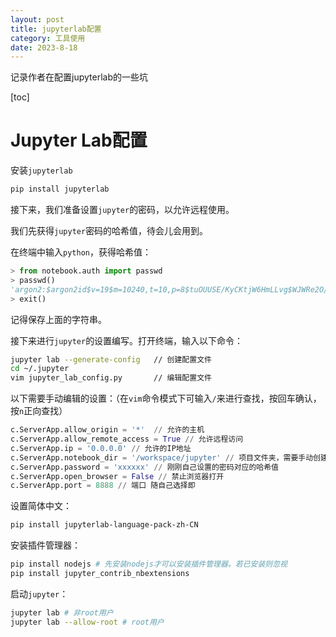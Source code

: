 ```yaml
---
layout: post
title: jupyterlab配置
category: 工具使用
date: 2023-8-18
---
```

记录作者在配置jupyterlab的一些坑
<!-- more -->
[toc]

# Jupyter Lab配置

安装`jupyterlab`

```python
pip install jupyterlab
```

接下来，我们准备设置`jupyter`的密码，以允许远程使用。

我们先获得`jupyter`密码的哈希值，待会儿会用到。

在终端中输入`python`，获得哈希值：

```python
> from notebook.auth import passwd
> passwd()
'argon2:$argon2id$v=19$m=10240,t=10,p=8$tuOUUSE/KyCKtjW6HmLLvg$WJWRe2O/TDJheuzPcWebZcXkSe8aoW8hsZQrKAyeGxQ'
> exit()
```

记得保存上面的字符串。

接下来进行`jupyter`的设置编写。打开终端，输入以下命令：

```bash
jupyter lab --generate-config 	// 创建配置文件
cd ~/.jupyter
vim jupyter_lab_config.py 		// 编辑配置文件
```

以下需要手动编辑的设置：（在`vim`命令模式下可输入`/`来进行查找，按回车确认，按`n`正向查找）

```python
c.ServerApp.allow_origin = '*'	// 允许的主机
c.ServerApp.allow_remote_access = True // 允许远程访问
c.ServerApp.ip = '0.0.0.0' // 允许的IP地址
c.ServerApp.notebook_dir = '/workspace/jupyter' // 项目文件夹，需要手动创建好
c.ServerApp.password = 'xxxxxx' // 刚刚自己设置的密码对应的哈希值
c.ServerApp.open_browser = False // 禁止浏览器打开
c.ServerApp.port = 8888 // 端口 随自己选择即
```

设置简体中文：

```bash
pip install jupyterlab-language-pack-zh-CN
```

安装插件管理器：

```bash
pip install nodejs # 先安装nodejs才可以安装插件管理器。若已安装则忽视
pip install jupyter_contrib_nbextensions
```

启动`jupyter`：

```bash
jupyter lab # 非root用户
jupyter lab --allow-root # root用户
```

